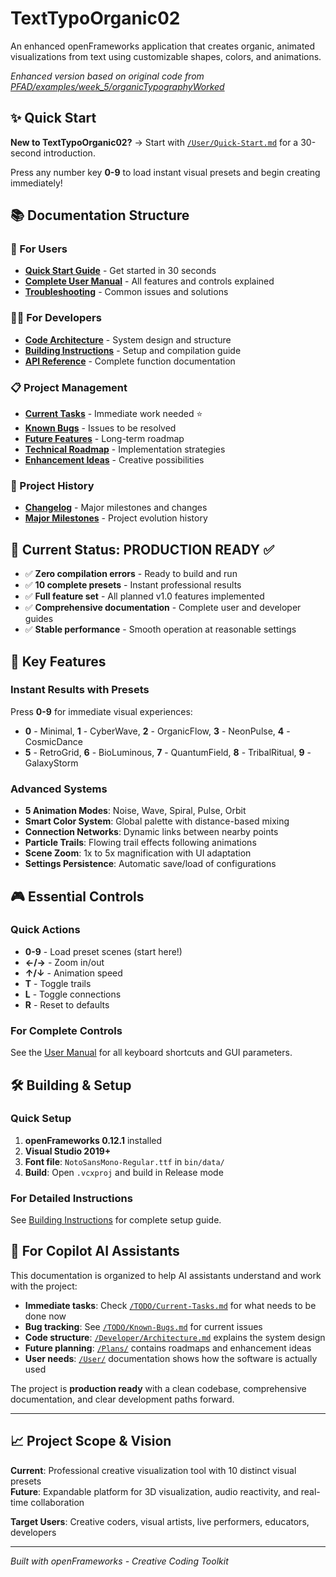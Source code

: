 # TextTypoOrganic02

An enhanced openFrameworks application that creates organic, animated visualizations from text using customizable shapes, colors, and animations.

*Enhanced version based on original code from [PFAD/examples/week_5/organicTypographyWorked](https://github.com/colormotor/PFAD/tree/main/examples/week_5/organicTypographyWorked)*

## ✨ Quick Start

**New to TextTypoOrganic02?** → Start with [`/User/Quick-Start.md`](User/Quick-Start.md) for a 30-second introduction.

Press any number key **0-9** to load instant visual presets and begin creating immediately!

## 📚 Documentation Structure

### 👤 For Users
- **[Quick Start Guide](User/Quick-Start.md)** - Get started in 30 seconds
- **[Complete User Manual](User/User-Manual.md)** - All features and controls explained  
- **[Troubleshooting](User/Troubleshooting.md)** - Common issues and solutions

### 👨‍💻 For Developers  
- **[Code Architecture](Developer/Architecture.md)** - System design and structure
- **[Building Instructions](Developer/Building.md)** - Setup and compilation guide
- **[API Reference](Developer/API-Reference.md)** - Complete function documentation

### 📋 Project Management
- **[Current Tasks](TODO/Current-Tasks.md)** - Immediate work needed ⭐
- **[Known Bugs](TODO/Known-Bugs.md)** - Issues to be resolved
- **[Future Features](Plans/Future-Features.md)** - Long-term roadmap
- **[Technical Roadmap](Plans/Technical-Roadmap.md)** - Implementation strategies
- **[Enhancement Ideas](Plans/Enhancement-Ideas.md)** - Creative possibilities

### 📖 Project History
- **[Changelog](CHANGELOG.md)** - Major milestones and changes
- **[Major Milestones](Archive/Major-Milestones.md)** - Project evolution history

## 🎯 Current Status: **PRODUCTION READY** ✅

- ✅ **Zero compilation errors** - Ready to build and run
- ✅ **10 complete presets** - Instant professional results  
- ✅ **Full feature set** - All planned v1.0 features implemented
- ✅ **Comprehensive documentation** - Complete user and developer guides
- ✅ **Stable performance** - Smooth operation at reasonable settings

## 🚀 Key Features

### Instant Results with Presets
Press **0-9** for immediate visual experiences:
- **0** - Minimal, **1** - CyberWave, **2** - OrganicFlow, **3** - NeonPulse, **4** - CosmicDance
- **5** - RetroGrid, **6** - BioLuminous, **7** - QuantumField, **8** - TribalRitual, **9** - GalaxyStorm

### Advanced Systems
- **5 Animation Modes**: Noise, Wave, Spiral, Pulse, Orbit
- **Smart Color System**: Global palette with distance-based mixing
- **Connection Networks**: Dynamic links between nearby points
- **Particle Trails**: Flowing trail effects following animations
- **Scene Zoom**: 1x to 5x magnification with UI adaptation
- **Settings Persistence**: Automatic save/load of configurations

## 🎮 Essential Controls

### Quick Actions
- **0-9** - Load preset scenes (start here!)
- **←/→** - Zoom in/out  
- **↑/↓** - Animation speed
- **T** - Toggle trails
- **L** - Toggle connections
- **R** - Reset to defaults

### For Complete Controls
See the [User Manual](User/User-Manual.md) for all keyboard shortcuts and GUI parameters.

## 🛠️ Building & Setup

### Quick Setup
1. **openFrameworks 0.12.1** installed
2. **Visual Studio 2019+** 
3. **Font file**: `NotoSansMono-Regular.ttf` in `bin/data/`
4. **Build**: Open `.vcxproj` and build in Release mode

### For Detailed Instructions
See [Building Instructions](Developer/Building.md) for complete setup guide.

## 🎨 For Copilot AI Assistants

This documentation is organized to help AI assistants understand and work with the project:

- **Immediate tasks**: Check [`/TODO/Current-Tasks.md`](TODO/Current-Tasks.md) for what needs to be done now
- **Bug tracking**: See [`/TODO/Known-Bugs.md`](TODO/Known-Bugs.md) for current issues
- **Code structure**: [`/Developer/Architecture.md`](Developer/Architecture.md) explains the system design
- **Future planning**: [`/Plans/`](Plans/) contains roadmaps and enhancement ideas
- **User needs**: [`/User/`](User/) documentation shows how the software is actually used

The project is **production ready** with a clean codebase, comprehensive documentation, and clear development paths forward.

---

## 📈 Project Scope & Vision

**Current**: Professional creative visualization tool with 10 distinct visual presets  
**Future**: Expandable platform for 3D visualization, audio reactivity, and real-time collaboration

**Target Users**: Creative coders, visual artists, live performers, educators, developers

---

*Built with openFrameworks - Creative Coding Toolkit*